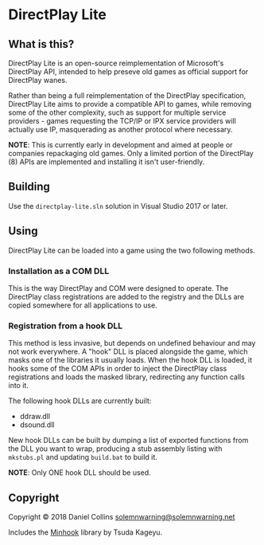 # DirectPlay Lite

## What is this?

DirectPlay Lite is an open-source reimplementation of Microsoft's DirectPlay API, intended to help preseve old games as official support for DirectPlay wanes.

Rather than being a full reimplementation of the DirectPlay specification, DirectPlay Lite aims to provide a compatible API to games, while removing some of the other complexity, such as support for multiple service providers - games requesting the TCP/IP or IPX service providers will actually use IP, masquerading as another protocol where necessary.

**NOTE**: This is currently early in development and aimed at people or companies repackaging old games. Only a limited portion of the DirectPlay (8) APIs are implemented and installing it isn't user-friendly.

## Building

Use the `directplay-lite.sln` solution in Visual Studio 2017 or later.

## Using

DirectPlay Lite can be loaded into a game using the two following methods.

### Installation as a COM DLL

This is the way DirectPlay and COM were designed to operate. The DirectPlay class registrations are added to the registry and the DLLs are copied somewhere for all applications to use.

### Registration from a hook DLL

This method is less invasive, but depends on undefined behaviour and may not work everywhere. A "hook" DLL is placed alongside the game, which masks one of the libraries it usually loads. When the hook DLL is loaded, it hooks some of the COM APIs in order to inject the DirectPlay class registrations and loads the masked library, redirecting any function calls into it.

The following hook DLLs are currently built:

 * ddraw.dll
 * dsound.dll

New hook DLLs can be built by dumping a list of exported functions from the DLL you want to wrap, producing a stub assembly listing with `mkstubs.pl` and updating `build.bat` to build it.

**NOTE**: Only ONE hook DLL should be used.

## Copyright

Copyright © 2018 Daniel Collins <solemnwarning@solemnwarning.net>

Includes the [Minhook](https://github.com/TsudaKageyu/minhook) library by Tsuda Kageyu.
